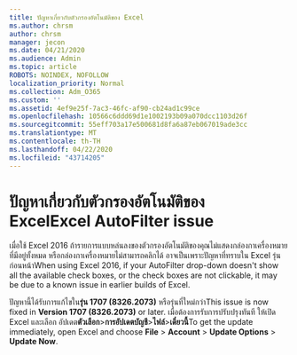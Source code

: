 ```yaml
---
title: ปัญหาเกี่ยวกับตัวกรองอัตโนมัติของ Excel
ms.author: chrsm
author: chrsm
manager: jecon
ms.date: 04/21/2020
ms.audience: Admin
ms.topic: article
ROBOTS: NOINDEX, NOFOLLOW
localization_priority: Normal
ms.collection: Adm_O365
ms.custom: ''
ms.assetid: 4ef9e25f-7ac3-46fc-af90-cb24ad1c99ce
ms.openlocfilehash: 10566c6ddd69d1e1002193b09a070dcc1103d26f
ms.sourcegitcommit: 55eff703a17e500681d8fa6a87eb067019ade3cc
ms.translationtype: MT
ms.contentlocale: th-TH
ms.lasthandoff: 04/22/2020
ms.locfileid: "43714205"
---
```

# <a name="excel-autofilter-issue"></a><span data-ttu-id="0d477-102">ปัญหาเกี่ยวกับตัวกรองอัตโนมัติของ Excel</span><span class="sxs-lookup"><span data-stu-id="0d477-102">Excel AutoFilter issue</span></span>

<span data-ttu-id="0d477-103">เมื่อใช้ Excel 2016 ถ้ารายการแบบหล่นลงของตัวกรองอัตโนมัติของคุณไม่แสดงกล่องกาเครื่องหมายที่มีอยู่ทั้งหมด หรือกล่องกาเครื่องหมายไม่สามารถคลิกได้ อาจเป็นเพราะปัญหาที่ทราบใน Excel รุ่นก่อนหน้า</span><span class="sxs-lookup"><span data-stu-id="0d477-103">When using Excel 2016, if your AutoFilter drop-down doesn't show all the available check boxes, or the check boxes are not clickable, it may be due to a known issue in earlier builds of Excel.</span></span> 
  
<span data-ttu-id="0d477-104">ปัญหานี้ได้รับการแก้ไขใน**รุ่น 1707 (8326.2073)** หรือรุ่นที่ใหม่กว่า</span><span class="sxs-lookup"><span data-stu-id="0d477-104">This issue is now fixed in **Version 1707 (8326.2073)** or later.</span></span> <span data-ttu-id="0d477-105">เมื่อต้องการรับการปรับปรุงทันที ให้เปิด Excel และเลือก อัปเดต**ตัวเลือก**\>**การอัปเดตบัญชี**\>**ไฟล์**\>**เดี๋ยวนี้**</span><span class="sxs-lookup"><span data-stu-id="0d477-105">To get the update immediately, open Excel and choose **File** \> **Account** \> **Update Options** \> **Update Now**.</span></span>
  

